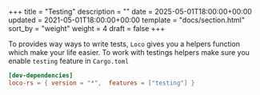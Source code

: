+++
title = "Testing"
description = ""
date = 2025-05-01T18:00:00+00:00
updated = 2021-05-01T18:00:00+00:00
template = "docs/section.html"
sort_by = "weight"
weight = 4
draft = false
+++

To provides way ways to write tests, `Loco` gives you a helpers function which make your life easier. To work with testings helpers make sure you enable `testing` feature in `Cargo.toml`

```toml
[dev-dependencies]
loco-rs = { version = "*",  features = ["testing"] }
```
